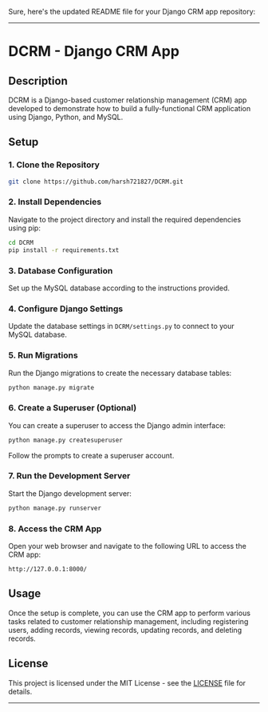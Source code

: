 Sure, here's the updated README file for your Django CRM app repository:

---

# DCRM - Django CRM App

## Description
DCRM is a Django-based customer relationship management (CRM) app developed to demonstrate how to build a fully-functional CRM application using Django, Python, and MySQL.

## Setup

### 1. Clone the Repository
```bash
git clone https://github.com/harsh721827/DCRM.git
```

### 2. Install Dependencies
Navigate to the project directory and install the required dependencies using pip:
```bash
cd DCRM
pip install -r requirements.txt
```

### 3. Database Configuration
Set up the MySQL database according to the instructions provided.

### 4. Configure Django Settings
Update the database settings in `DCRM/settings.py` to connect to your MySQL database.

### 5. Run Migrations
Run the Django migrations to create the necessary database tables:
```bash
python manage.py migrate
```

### 6. Create a Superuser (Optional)
You can create a superuser to access the Django admin interface:
```bash
python manage.py createsuperuser
```
Follow the prompts to create a superuser account.

### 7. Run the Development Server
Start the Django development server:
```bash
python manage.py runserver
```

### 8. Access the CRM App
Open your web browser and navigate to the following URL to access the CRM app:
```
http://127.0.0.1:8000/
```

## Usage
Once the setup is complete, you can use the CRM app to perform various tasks related to customer relationship management, including registering users, adding records, viewing records, updating records, and deleting records.

## License
This project is licensed under the MIT License - see the [LICENSE](LICENSE) file for details.

--- 
